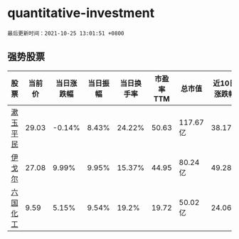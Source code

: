 # quantitative-investment

`最后更新时间：2021-10-25 13:01:51 +0800`

## 强势股票

|股票|当前价|当日涨跌幅|当日振幅|当日换手率|市盈率TTM|总市值|近10日涨跌幅|
|----|----|----|----|----|----|----|----|
|[漱玉平民](https://xueqiu.com/S/SZ301017)|29.03|-0.14%|8.43%|24.22%|50.63|117.67亿|38.17%|
|[伊戈尔](https://xueqiu.com/S/SZ002922)|27.08|9.99%|9.95%|15.37%|44.95|80.24亿|49.28%|
|[六国化工](https://xueqiu.com/S/SH600470)|9.59|5.15%|9.54%|19.2%|19.72|50.02亿|24.06%|
